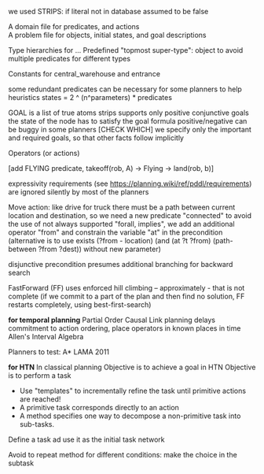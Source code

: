 <!-- approach is to keep as simple as possible keeping in mind complexity and readability in order to use more planners -->

we used STRIPS: if literal not in database assumed to be false

A domain file for predicates, and actions  
A problem file for objects, initial states, and goal descriptions

Type hierarchies for ...
Predefined "topmost super-type": object
to avoid multiple predicates for different types

Constants for central_warehouse and entrance

some redundant predicates can be necessary for some planners to help heuristics
states = 2 ^ (n^parameters) * predicates

GOAL is a list of true atoms
strips supports only positive conjunctive goals
the state of the node has to satisfy the goal formula
positive/negative can be buggy in some planners [CHECK WHICH]
we specify only the important and required goals, so that other facts follow implicitly

Operators (or actions)

[add FLYING predicate, takeoff(rob, A) -> Flying -> land(rob, b)]

expressivity requirements (see https://planning.wiki/ref/pddl/requirements) are ignored silently by most of the planners

Move action:
like drive for truck
there must be a path between current location and destination, so we need a new predicate "connected"
to avoid the use of not always supported "forall, implies", we add an additional operator "from" and constrain the variable "at" in the precondition
(alternative is to use exists (?from - location) (and (at ?t ?from) (path-between ?from ?dest)) without new parameter)

disjunctive precondition presumes additional branching for backward search

FastForward (FF) uses enforced hill climbing – approximately - that is not complete (if we commit to a part of the plan and then find no solution, FF restarts completely, using best-first-search)

**for temporal planning**
Partial Order Causal Link planning delays commitment to action ordering, place operators in known places in time
Allen's Interval Algebra

Planners to test:
A*
LAMA 2011


**for HTN**
In classical planning Objective is to achieve a goal
in HTN Objective is to perform a task
- Use "templates" to incrementally refine the task until primitive actions are reached!
- A primitive task corresponds directly to an action
- A method specifies one way to decompose a non-primitive task into sub-tasks.

Define a task ad use it as the initial task network

Avoid to repeat method for different conditions: make the choice in the subtask